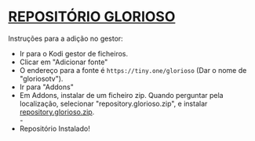 # <a href="repository.glorioso.zip">REPOSITÓRIO GLORIOSO</a>

Instruções para a adição no gestor:


<p align="left">
  <ul>
    <li>Ir para o Kodi gestor de ficheiros.</li>
    <li>Clicar em "Adicionar fonte"</li>
    <li>O endereço para a fonte é <code>https://tiny.one/glorioso</code> (Dar o nome de "gloriosotv").</li>
    <li>Ir para "Addons"</li>
    <li>Em Addons, instalar de um ficheiro zip. Quando perguntar pela localização, selecionar "repository.glorioso.zip", e instalar <a href="repository.glorioso.zip">repository.glorioso.zip</a>.</li>
    -
    <li>Repositório Instalado!</li>
    
</ul>

                                      
                                       

</p>

